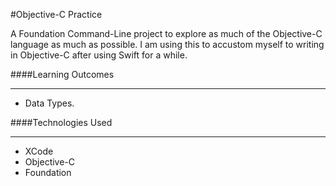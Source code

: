 #Objective-C Practice

A Foundation Command-Line project to explore as much of the Objective-C language as much as possible. I am using this to accustom myself to writing in Objective-C after using Swift for a while.

####Learning Outcomes
____

- Data Types.

####Technologies Used
___

- XCode
- Objective-C
- Foundation